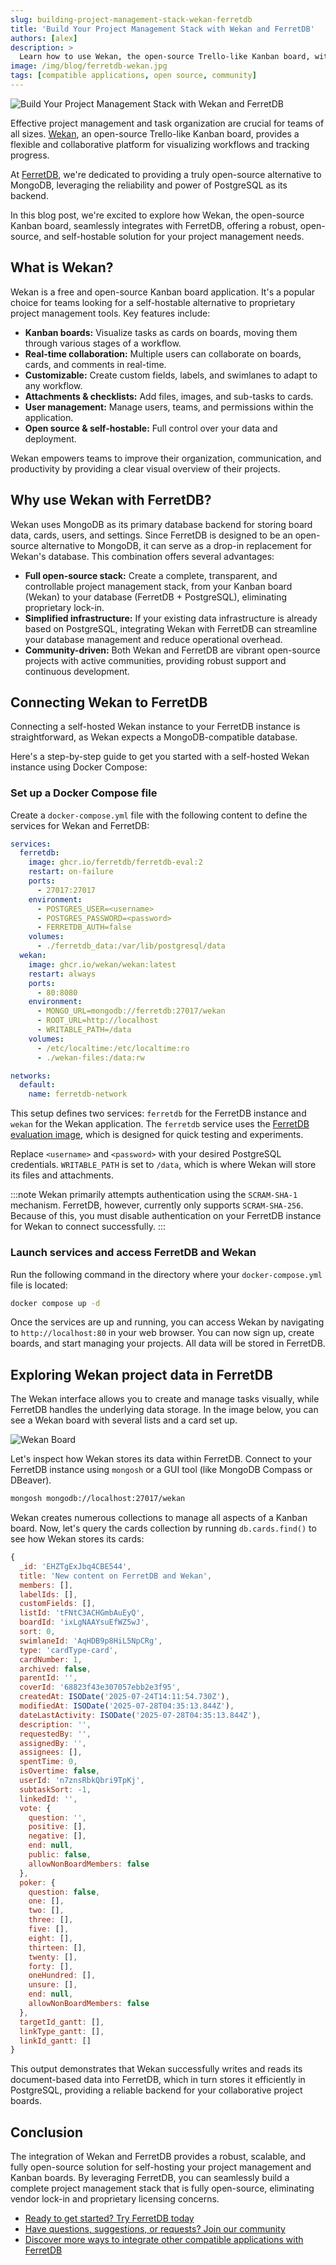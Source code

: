 ```yaml
---
slug: building-project-management-stack-wekan-ferretdb
title: 'Build Your Project Management Stack with Wekan and FerretDB'
authors: [alex]
description: >
  Learn how to use Wekan, the open-source Trello-like Kanban board, with FerretDB, leveraging a reliable PostgreSQL-backed database for your project data.
image: /img/blog/ferretdb-wekan.jpg
tags: [compatible applications, open source, community]
---
```


![Build Your Project Management Stack with Wekan and FerretDB](/img/blog/ferretdb-wekan.jpg)

Effective project management and task organization are crucial for teams of all sizes.
[Wekan](https://wekan.fi/), an open-source Trello-like Kanban board, provides a flexible and collaborative platform for visualizing workflows and tracking progress.

<!--truncate-->

At [FerretDB](https://www.ferretdb.com/), we're dedicated to providing a truly open-source alternative to MongoDB, leveraging the reliability and power of PostgreSQL as its backend.

In this blog post, we're excited to explore how Wekan, the open-source Kanban board, seamlessly integrates with FerretDB, offering a robust, open-source, and self-hostable solution for your project management needs.

## What is Wekan?

Wekan is a free and open-source Kanban board application.
It's a popular choice for teams looking for a self-hostable alternative to proprietary project management tools.
Key features include:

- **Kanban boards:** Visualize tasks as cards on boards, moving them through various stages of a workflow.
- **Real-time collaboration:** Multiple users can collaborate on boards, cards, and comments in real-time.
- **Customizable:** Create custom fields, labels, and swimlanes to adapt to any workflow.
- **Attachments & checklists:** Add files, images, and sub-tasks to cards.
- **User management:** Manage users, teams, and permissions within the application.
- **Open source & self-hostable:** Full control over your data and deployment.

Wekan empowers teams to improve their organization, communication, and productivity by providing a clear visual overview of their projects.

## Why use Wekan with FerretDB?

Wekan uses MongoDB as its primary database backend for storing board data, cards, users, and settings.
Since FerretDB is designed to be an open-source alternative to MongoDB, it can serve as a drop-in replacement for Wekan's database.
This combination offers several advantages:

- **Full open-source stack:** Create a complete, transparent, and controllable project management stack, from your Kanban board (Wekan) to your database (FerretDB + PostgreSQL), eliminating proprietary lock-in.
- **Simplified infrastructure:** If your existing data infrastructure is already based on PostgreSQL, integrating Wekan with FerretDB can streamline your database management and reduce operational overhead.
- **Community-driven:** Both Wekan and FerretDB are vibrant open-source projects with active communities, providing robust support and continuous development.

## Connecting Wekan to FerretDB

Connecting a self-hosted Wekan instance to your FerretDB instance is straightforward, as Wekan expects a MongoDB-compatible database.

Here's a step-by-step guide to get you started with a self-hosted Wekan instance using Docker Compose:

### Set up a Docker Compose file

Create a `docker-compose.yml` file with the following content to define the services for Wekan and FerretDB:

   ```yaml
   services:
     ferretdb:
       image: ghcr.io/ferretdb/ferretdb-eval:2
       restart: on-failure
       ports:
         - 27017:27017
       environment:
         - POSTGRES_USER=<username>
         - POSTGRES_PASSWORD=<password>
         - FERRETDB_AUTH=false
       volumes:
         - ./ferretdb_data:/var/lib/postgresql/data
     wekan:
       image: ghcr.io/wekan/wekan:latest
       restart: always
       ports:
         - 80:8080
       environment:
         - MONGO_URL=mongodb://ferretdb:27017/wekan
         - ROOT_URL=http://localhost
         - WRITABLE_PATH=/data
       volumes:
         - /etc/localtime:/etc/localtime:ro
         - ./wekan-files:/data:rw

   networks:
     default:
       name: ferretdb-network
   ```

   This setup defines two services: `ferretdb` for the FerretDB instance and `wekan` for the Wekan application.
   The `ferretdb` service uses the [FerretDB evaluation image](https://docs.ferretdb.io/installation/evaluation/), which is designed for quick testing and experiments.

   Replace `<username>` and `<password>` with your desired PostgreSQL credentials.
   `WRITABLE_PATH` is set to `/data`, which is where Wekan will store its files and attachments.

   :::note
   Wekan primarily attempts authentication using the `SCRAM-SHA-1` mechanism.
   FerretDB, however, currently only supports `SCRAM-SHA-256`.
   Because of this, you must disable authentication on your FerretDB instance for Wekan to connect successfully.
   :::

### Launch services and access FerretDB and Wekan

Run the following command in the directory where your `docker-compose.yml` file is located:

   ```sh
   docker compose up -d
   ```

   Once the services are up and running, you can access Wekan by navigating to `http://localhost:80` in your web browser.
   You can now sign up, create boards, and start managing your projects.
   All data will be stored in FerretDB.

## Exploring Wekan project data in FerretDB

The Wekan interface allows you to create and manage tasks visually, while FerretDB handles the underlying data storage.
In the image below, you can see a Wekan board with several lists and a card set up.

![Wekan Board](/img/blog/wekan-board.png)

Let's inspect how Wekan stores its data within FerretDB.
Connect to your FerretDB instance using `mongosh` or a GUI tool (like MongoDB Compass or DBeaver).

```sh
mongosh mongodb://localhost:27017/wekan
```

Wekan creates numerous collections to manage all aspects of a Kanban board.
Now, let's query the cards collection by running `db.cards.find()` to see how Wekan stores its cards:

```js
{
  _id: 'EHZTgExJbq4CBE544',
  title: 'New content on FerretDB and Wekan',
  members: [],
  labelIds: [],
  customFields: [],
  listId: 'tFNtC3ACHGmbAuEyQ',
  boardId: 'ixLgNAAYsuEfWZ5wJ',
  sort: 0,
  swimlaneId: 'AqHDB9p8HiL5NpCRg',
  type: 'cardType-card',
  cardNumber: 1,
  archived: false,
  parentId: '',
  coverId: '68823f43e307057ebb2e3f95',
  createdAt: ISODate('2025-07-24T14:11:54.730Z'),
  modifiedAt: ISODate('2025-07-28T04:35:13.844Z'),
  dateLastActivity: ISODate('2025-07-28T04:35:13.844Z'),
  description: '',
  requestedBy: '',
  assignedBy: '',
  assignees: [],
  spentTime: 0,
  isOvertime: false,
  userId: 'n7znsRbkQbri9TpKj',
  subtaskSort: -1,
  linkedId: '',
  vote: {
    question: '',
    positive: [],
    negative: [],
    end: null,
    public: false,
    allowNonBoardMembers: false
  },
  poker: {
    question: false,
    one: [],
    two: [],
    three: [],
    five: [],
    eight: [],
    thirteen: [],
    twenty: [],
    forty: [],
    oneHundred: [],
    unsure: [],
    end: null,
    allowNonBoardMembers: false
  },
  targetId_gantt: [],
  linkType_gantt: [],
  linkId_gantt: []
}
```

This output demonstrates that Wekan successfully writes and reads its document-based data into FerretDB, which in turn stores it efficiently in PostgreSQL, providing a reliable backend for your collaborative project boards.

## Conclusion

The integration of Wekan and FerretDB provides a robust, scalable, and fully open-source solution for self-hosting your project management and Kanban boards.
By leveraging FerretDB, you can seamlessly build a complete project management stack that is fully open-source, eliminating vendor lock-in and proprietary licensing concerns.

- [Ready to get started? Try FerretDB today](https://github.com/FerretDB/FerretDB)
- [Have questions, suggestions, or requests? Join our community](https://docs.ferretdb.io/#community)
- [Discover more ways to integrate other compatible applications with FerretDB](https://docs.ferretdb.io/compatible-applications)
